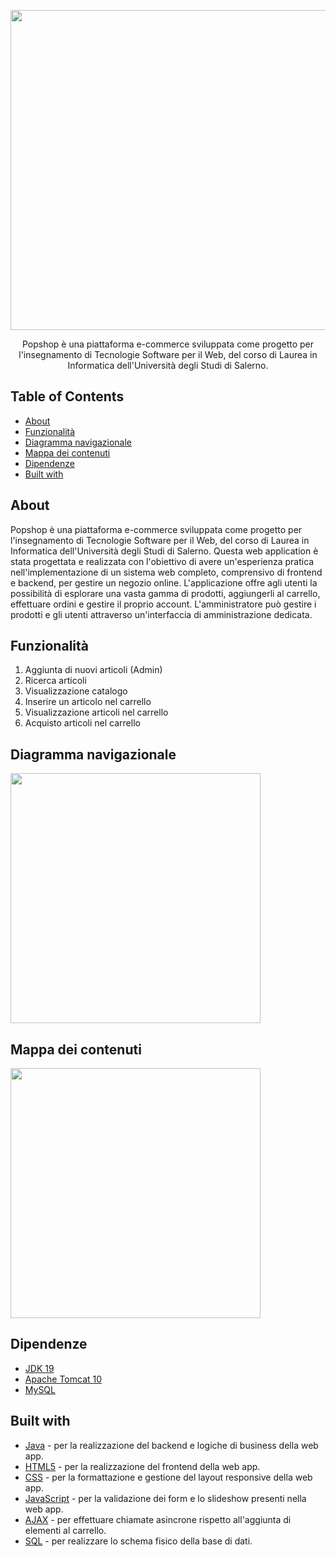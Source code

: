 <p align="center">
  <img src="https://github.com/raffaeleav/popshop/assets/114619463/a4f02382-578b-452c-8a01-93437a8e19cc" width="512" heigth="120">
</p>

<p align="center">
   Popshop è una piattaforma e-commerce sviluppata come progetto per l'insegnamento di Tecnologie Software per il Web, del corso di Laurea in Informatica dell'Università degli Studi di Salerno. 
</p>


## Table of Contents
- [About](#About)
- [Funzionalità](#Funzionalità)
- [Diagramma navigazionale](#Diagramma-navigazionale)
- [Mappa dei contenuti](#Mappa-dei-contenuti)
- [Dipendenze](#Dipendenze)
- [Built with](#Built-with)


## About 
<p>
  Popshop è una piattaforma e-commerce sviluppata come progetto per l'insegnamento di Tecnologie Software per il Web, del corso di Laurea in Informatica dell'Università degli Studi di Salerno.
  Questa web application è stata progettata e realizzata con l'obiettivo di avere un'esperienza pratica nell'implementazione di un sistema web completo, comprensivo di frontend e backend, per gestire un negozio online.
  L'applicazione offre agli utenti la possibilità di esplorare una vasta gamma di prodotti, aggiungerli al carrello, effettuare ordini e gestire il proprio account. L'amministratore può gestire i prodotti e gli utenti
  attraverso un'interfaccia di amministrazione dedicata.
</p>


## Funzionalità 
1) Aggiunta di nuovi articoli (Admin)
2) Ricerca articoli
3) Visualizzazione catalogo
4) Inserire un articolo nel carrello
5) Visualizzazione articoli nel carrello
6) Acquisto articoli nel carrello


## Diagramma navigazionale
<p>
  <img src="https://github.com/raffaeleav/popshop/assets/114619463/eee19c3e-277e-4420-930d-0769f62458c5" width="400" heigth="400">
</p>


## Mappa dei contenuti
<p>
  <img src="https://github.com/raffaeleav/popshop/assets/114619463/01d8ecdb-d7c2-4fac-9097-1b0f5dc0e3cc" width="400" heigth="400">
</p>


## Dipendenze 
- [JDK 19](https://www.oracle.com/java/technologies/downloads/#java19 "JDK 19")
- [Apache Tomcat 10](https://tomcat.apache.org/download-10.cgi)
- [MySQL](https://www.mysql.com/products/community/)


## Built with
- [Java](https://www.oracle.com/java/technologies/downloads/#java19 "JDK 19") - per la realizzazione del backend e logiche di business della web app.
- [HTML5](https://www.w3schools.com/html/default.asp) - per la realizzazione del frontend della web app.
- [CSS](https://www.w3schools.com/css/) - per la formattazione e gestione del layout responsive della web app.
- [JavaScript](https://www.w3schools.com/js/) - per la validazione dei form e lo slideshow presenti nella web app.
- [AJAX](https://www.w3schools.com/js/js_ajax_intro.asp) - per effettuare chiamate asincrone rispetto all'aggiunta di elementi al carrello.
- [SQL](https://www.w3schools.com/sql/) - per realizzare lo schema fisico della base di dati.
